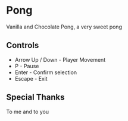 # Pong
Vanilla and Chocolate Pong, a very sweet pong

## Controls
* Arrow Up / Down - Player Movement
* P - Pause
* Enter - Confirm selection
* Escape - Exit

## Special Thanks
To me and to you
